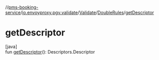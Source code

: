 //[pms-booking-service](../../../../index.md)/[io.envoyproxy.pgv.validate](../../index.md)/[Validate](../index.md)/[DoubleRules](index.md)/[getDescriptor](get-descriptor.md)

# getDescriptor

[java]\
fun [getDescriptor](get-descriptor.md)(): Descriptors.Descriptor